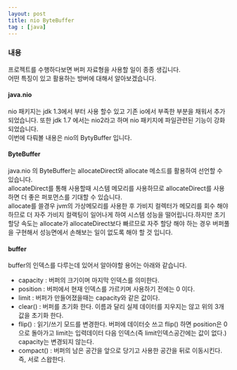 ```yaml
---
layout: post
title: nio ByteBuffer
tag : [java]
---
```


### 내용
프로젝트를 수행하다보면 버퍼 자료형을 사용할 일이 종종 생깁니다.  
어떤 특징이 있고 활용하는 방버에 대해서 알아보겠습니다.

#### java.nio
nio 패키지는 jdk 1.3에서 부터 사용 할수 있고 기존 io에서 부족한 부분을 채워서 추가 되었습니다.
또한 jdk 1.7 에서는 nio2라고 하며 nio 패키지에 파일관련된 기능이 강화되었습니다.  
이번에 다뤄볼 내용은 nio의 BytyBuffer 입니다.  


#### ByteBuffer
java.nio 의 ByteBuffer는 allocateDirect와 allocate 메소드를 활용하여 선언할 수 있습니다.  
allocateDirect를 통해 사용할때 시스템 메모리를 사용하므로 allocateDirect를 사용하면 더 좋은 퍼포먼스를 기대할 수 있습니다.  
allocate를 쓸경우 jvm의 가상메모리를 사용한 후 가비지 컬렉터가 메모리를 회수 해야 하므로 더 자주 가비지 컬랙팅이 일어나게 하여 시스템 성능을 떨어립니다.하지만 초기 할당 속도는 allocate가 allocateDirect보다 빠르므로 자주 할당 해야 하는 경우 버퍼풀을 구현해서 성능면에서 손해보는 일이 없도록 해야 할 것 입니다.  

#### buffer  
buffer의 인덱스를 다루는데 있어서 알아야할 용어는 아래와 같습니다.
 - capacity : 버퍼의 크기이며 마지막 인덱스를 의미한다.
 - position : 버퍼에서 현재 인덱스를 가르키며 사용하기 전에는 0 이다.
 - limit : 버퍼가 만들어졌을때는 capacity와 같은 값이다.
 - clear() : 버퍼를 초기화 한다. 이름과 달리 실제 데이터를 지우지는 않고 위의 3개 값을 초기화 한다.
 - flip() :  읽기/쓰기 모드를 변경한다. 버퍼에 데이터슷 쓰고 flip() 하면 position은 0으로 돌아가고 limit는 입력데이터 다음 인덱스(즉 limit인덱스공간에는 값이 없다.) capacity는 변경되지 않는다.
 - compact() :  버퍼의 남은 공간을 앞으로 당기고 사용한 공간을 뒤로 이동시킨다. 즉, 서로 스왑한다.